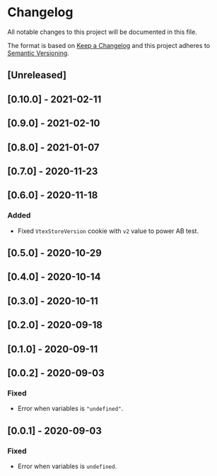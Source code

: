 # Changelog

All notable changes to this project will be documented in this file.

The format is based on [Keep a Changelog](http://keepachangelog.com/en/1.0.0/)
and this project adheres to [Semantic Versioning](http://semver.org/spec/v2.0.0.html).

## [Unreleased]

## [0.10.0] - 2021-02-11

## [0.9.0] - 2021-02-10

## [0.8.0] - 2021-01-07

## [0.7.0] - 2020-11-23

## [0.6.0] - 2020-11-18
### Added
- Fixed `VtexStoreVersion` cookie with `v2` value to power AB test.

## [0.5.0] - 2020-10-29

## [0.4.0] - 2020-10-14

## [0.3.0] - 2020-10-11

## [0.2.0] - 2020-09-18

## [0.1.0] - 2020-09-11

## [0.0.2] - 2020-09-03
### Fixed
- Error when variables is `"undefined"`.

## [0.0.1] - 2020-09-03
### Fixed
- Error when variables is `undefined`.
